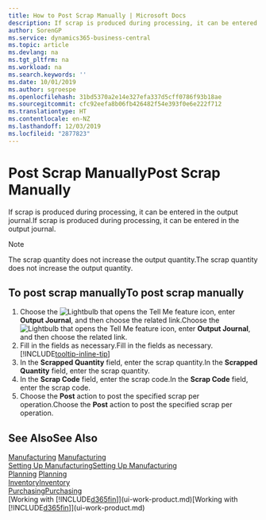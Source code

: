 ```yaml
---
title: How to Post Scrap Manually | Microsoft Docs
description: If scrap is produced during processing, it can be entered in the output journal. Note that the scrap quantity does not increase the output quantity.
author: SorenGP
ms.service: dynamics365-business-central
ms.topic: article
ms.devlang: na
ms.tgt_pltfrm: na
ms.workload: na
ms.search.keywords: ''
ms.date: 10/01/2019
ms.author: sgroespe
ms.openlocfilehash: 31bd5370a2e14e327efa337d5cff0786f93b18ae
ms.sourcegitcommit: cfc92eefa8b06fb426482f54e393f0e6e222f712
ms.translationtype: HT
ms.contentlocale: en-NZ
ms.lasthandoff: 12/03/2019
ms.locfileid: "2877823"
---
```

# <a name="post-scrap-manually"></a><span data-ttu-id="2ef64-104">Post Scrap Manually</span><span class="sxs-lookup"><span data-stu-id="2ef64-104">Post Scrap Manually</span></span>
<span data-ttu-id="2ef64-105">If scrap is produced during processing, it can be entered in the output journal.</span><span class="sxs-lookup"><span data-stu-id="2ef64-105">If scrap is produced during processing, it can be entered in the output journal.</span></span> 

> [!NOTE]
> <span data-ttu-id="2ef64-106">The scrap quantity does not increase the output quantity.</span><span class="sxs-lookup"><span data-stu-id="2ef64-106">The scrap quantity does not increase the output quantity.</span></span>  

## <a name="to-post-scrap-manually"></a><span data-ttu-id="2ef64-107">To post scrap manually</span><span class="sxs-lookup"><span data-stu-id="2ef64-107">To post scrap manually</span></span>  
1. <span data-ttu-id="2ef64-108">Choose the ![Lightbulb that opens the Tell Me feature](media/ui-search/search_small.png "Tell me what you want to do") icon, enter **Output Journal**, and then choose the related link.</span><span class="sxs-lookup"><span data-stu-id="2ef64-108">Choose the ![Lightbulb that opens the Tell Me feature](media/ui-search/search_small.png "Tell me what you want to do") icon, enter **Output Journal**, and then choose the related link.</span></span>  
2. <span data-ttu-id="2ef64-109">Fill in the fields as necessary.</span><span class="sxs-lookup"><span data-stu-id="2ef64-109">Fill in the fields as necessary.</span></span> [!INCLUDE[tooltip-inline-tip](includes/tooltip-inline-tip_md.md)]  
3. <span data-ttu-id="2ef64-110">In the **Scrapped Quantity** field, enter the scrap quantity.</span><span class="sxs-lookup"><span data-stu-id="2ef64-110">In the **Scrapped Quantity** field, enter the scrap quantity.</span></span>  
4. <span data-ttu-id="2ef64-111">In the **Scrap Code** field, enter the scrap code.</span><span class="sxs-lookup"><span data-stu-id="2ef64-111">In the **Scrap Code** field, enter the scrap code.</span></span>  
5. <span data-ttu-id="2ef64-112">Choose the **Post** action to post the specified scrap per operation.</span><span class="sxs-lookup"><span data-stu-id="2ef64-112">Choose the **Post** action to post the specified scrap per operation.</span></span>  

## <a name="see-also"></a><span data-ttu-id="2ef64-113">See Also</span><span class="sxs-lookup"><span data-stu-id="2ef64-113">See Also</span></span>  
<span data-ttu-id="2ef64-114">[Manufacturing](production-manage-manufacturing.md)  </span><span class="sxs-lookup"><span data-stu-id="2ef64-114">[Manufacturing](production-manage-manufacturing.md)  </span></span>  
[<span data-ttu-id="2ef64-115">Setting Up Manufacturing</span><span class="sxs-lookup"><span data-stu-id="2ef64-115">Setting Up Manufacturing</span></span>](production-configure-production-processes.md)  
<span data-ttu-id="2ef64-116">[Planning](production-planning.md)    </span><span class="sxs-lookup"><span data-stu-id="2ef64-116">[Planning](production-planning.md)    </span></span>  
[<span data-ttu-id="2ef64-117">Inventory</span><span class="sxs-lookup"><span data-stu-id="2ef64-117">Inventory</span></span>](inventory-manage-inventory.md)  
[<span data-ttu-id="2ef64-118">Purchasing</span><span class="sxs-lookup"><span data-stu-id="2ef64-118">Purchasing</span></span>](purchasing-manage-purchasing.md)  
<span data-ttu-id="2ef64-119">[Working with [!INCLUDE[d365fin](includes/d365fin_md.md)]](ui-work-product.md)</span><span class="sxs-lookup"><span data-stu-id="2ef64-119">[Working with [!INCLUDE[d365fin](includes/d365fin_md.md)]](ui-work-product.md)</span></span>
